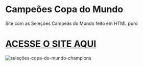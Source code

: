 # Campeões Copa do Mundo
 Site com as Seleções Campeãs do Mundo feito em HTML puro
 
# [ACESSE O SITE AQUI](https://brunosilva03.github.io/Campeoes-Copa-do-Mundo/)


![seleções-copa-do-mundo-champions](https://user-images.githubusercontent.com/78625466/206712557-1d039663-d4e6-4b87-b42b-e25baf7dac1a.gif)
